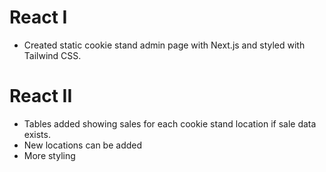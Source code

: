 # React I
* Created static cookie stand admin page with Next.js and styled with Tailwind CSS.

# React II
* Tables added showing sales for each cookie stand location if sale data exists.
* New locations can be added
* More styling

